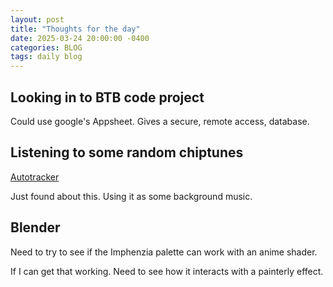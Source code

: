 ```yaml
---
layout: post
title: "Thoughts for the day"
date: 2025-03-24 20:00:00 -0400
categories: BLOG
tags: daily blog
---
```


## Looking in to BTB code project

Could use google's Appsheet.
Gives a secure, remote access, database.

## Listening to some random chiptunes

[Autotracker](https://www.vitling.xyz/toys/autotracker/)

Just found about this.
Using it as some background music.

## Blender

Need to try to see if the Imphenzia palette can work with an anime shader.

If I can get that working.
Need to see how it interacts with a painterly effect.
